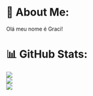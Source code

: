 # 💫 About Me:
Olá meu nome é Graci!

# 📊 GitHub Stats:
![](https://github-readme-stats.vercel.app/api?username=graciellaleal&theme=dark&hide_border=false&include_all_commits=false&count_private=false)<br/>
![](https://github-readme-streak-stats.herokuapp.com/?user=graciellaleal&theme=dark&hide_border=false)<br/>
![](https://github-readme-stats.vercel.app/api/top-langs/?username=graciellaleal&theme=dark&hide_border=false&include_all_commits=false&count_private=false&layout=compact)

<!-- Proudly created with GPRM ( https://gprm.itsvg.in ) -->
